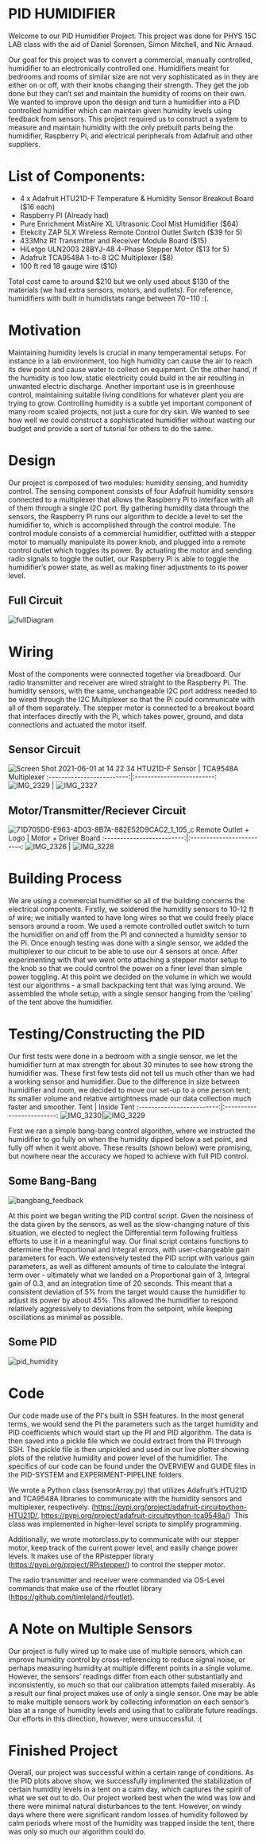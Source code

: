 # PID HUMIDIFIER
Welcome to our PID Humidifier Project. This project was done for PHYS 15C LAB class with the aid of Daniel Sorensen, Simon Mitchell, and Nic Arnaud.

Our goal for this project was to convert a commercial, manually controlled, humidifier to an electronically controlled one. Humidifiers meant for bedrooms and rooms of similar size are not very sophisticated as in they are either on or off, with their knobs changing their strength. They get the job done but they can’t set and maintain the humidity of rooms on their own. We wanted to improve upon the design and turn a humidifier into a PID controlled humidifier which can maintain given humidity levels using feedback from sensors. This project required us to construct a system to measure and maintain humidity with the only prebuilt parts being the humidifier, Raspberry Pi, and electrical peripherals from Adafruit and other suppliers.

# List of Components:
* 4 x Adafruit HTU21D-F Temperature & Humidity Sensor Breakout Board ($16 each)
* Raspberry PI (Already had)
* Pure Enrichment MistAire XL Ultrasonic Cool Mist Humidifier ($64)
* Etekcity ZAP 5LX Wireless Remote Control Outlet Switch ($39 for 5)
* 433Mhz Rf Transmitter and Receiver Module Board ($15)
* HiLetgo ULN2003 28BYJ-48 4-Phase Stepper Motor ($13 for 5)
* Adafruit TCA9548A 1-to-8 I2C Multiplexer ($8)
* 100 ft red 18 gauge wire ($10)

Total cost came to around $210 but we only used about $130 of the materials (we had extra sensors, motors, and outlets). For reference, humidifiers with built in humidistats range between $70-$110 :(.

# Motivation
Maintaining humidity levels is crucial in many temperamental setups. For instance in a lab environment, too high humidity can cause the air to reach its dew point and cause water to collect on equipment. On the other hand, if the humidity is too low, static electricity could build in the air resulting in unwanted electric discharge. Another important use is in greenhouse control, maintaining suitable living conditions for whatever plant you are trying to grow. Controlling humidity is a subtle yet important component of many room scaled projects, not just a cure for dry skin. We wanted to see how well we could construct a sophisticated humidifier without wasting our budget and provide a sort of tutorial for others to do the same.
# Design
Our project is composed of two modules: humidity sensing, and humidity control. The sensing component consists of four Adafruit humidity sensors connected to a multiplexer that allows the Raspberry Pi to interface with all of them through a single I2C port. By gathering humidity data through the sensors, the Raspberry Pi runs our algorithm to decide a level to set the humidifier to, which is accomplished through the control module. The control module consists of a commercial humidifier, outfitted with a stepper motor to manually manipulate its power knob, and plugged into a remote control outlet which toggles its power. By actuating the motor and sending radio signals to toggle the outlet, our Raspberry Pi is able to toggle the humidifier’s power state, as well as making finer adjustments to its power level. 
## Full Circuit 
![fullDiagram](https://user-images.githubusercontent.com/54754917/120396783-006ac600-c2ec-11eb-94d8-b10ef70cf266.jpeg)
# Wiring
Most of the components were connected together via breadboard. Our radio transmitter and receiver are wired straight to the Raspberry Pi. The humidity sensors, with the same, unchangeable I2C port address needed to be wired through the I2C Multiplexer so that the Pi could communicate with all of them separately. The stepper motor is connected to a breakout board that interfaces directly with the Pi, which takes power, ground, and data connections and actuated the motor itself. 

## Sensor Circuit
![Screen Shot 2021-06-01 at 14 22 34](https://user-images.githubusercontent.com/54754917/120393211-68b6a900-c2e6-11eb-885a-6968c94bdb74.jpeg)
 HTU21D-F Sensor |  TCA9548A Multiplexer
:-------------------------:|:-------------------------:
![IMG_2329](https://user-images.githubusercontent.com/54754917/120395690-43c43500-c2ea-11eb-85f1-8dcfb18fe851.jpeg)  |  ![IMG_2327](https://user-images.githubusercontent.com/54754917/120395844-86860d00-c2ea-11eb-8b9f-ee08fb5c4edd.jpeg)
## Motor/Transmitter/Reciever Circuit
![71D705D0-E963-4D03-8B7A-882E52D9CAC2_1_105_c](https://user-images.githubusercontent.com/54754917/120394406-3908a080-c2e8-11eb-9981-4eaf4ddb1052.jpeg)
 Remote Outlet + Logo |  Motor + Driver Board
:-------------------------:|:-------------------------:
![IMG_2326](https://user-images.githubusercontent.com/54754917/120397570-64da5500-c2ed-11eb-9bb7-e210932ef5d7.jpeg) | ![IMG_3228](https://user-images.githubusercontent.com/54754917/120397623-7ae81580-c2ed-11eb-990d-f91b16e885d0.jpeg)


# Building Process
 We are using a commercial humidifier so all of the building concerns the electrical components. Firstly, we soldered the humidity sensors to 10-12 ft of wire; we initially wanted to have long wires so that we could freely place sensors around a room. We used a remote controlled outlet switch to turn the humidifier on and off from the PI and connected a humidity sensor to the Pi. Once enough testing was done with a single sensor, we added the multiplexer to our circuit to be able to use our 4 sensors at once. After experimenting with that we went onto attaching a stepper motor setup to the knob so that we could control the power on a finer level than simple power toggling. At this point we decided on the volume in which we would test our algorithms - a small backpacking tent that was lying around. We assembled the whole setup, with a single sensor hanging from the ‘ceiling’ of the tent above the humidifier.
# Testing/Constructing the PID
 Our first tests were done in a bedroom with a single sensor, we let the humidifier turn at max strength for about 30 minutes to see how strong the humidifier was. These first few tests did not tell us much other than we had a working sensor and humidifier. Due to the difference in size between humidifier and room, we decided to move our set-up to a one person tent; its smaller volume and relative airtightness made our data collection much faster and smoother.
   Tent |  Inside Tent
:-------------------------:|:-------------------------:
![IMG_3230](https://user-images.githubusercontent.com/54754917/120402717-a4a63a00-c2f7-11eb-9a0e-9ff0f94205a5.jpeg)|![IMG_3229](https://user-images.githubusercontent.com/54754917/120402761-b7207380-c2f7-11eb-994f-43a130b950aa.jpeg)

First we ran a simple bang-bang control algorithm, where we instructed the humidifier to go fully on when the humidity dipped below a set point, and fully off when it went above. These results (shown below) were promising, but nowhere near the accuracy we hoped to achieve with full PID control.
## Some Bang-Bang
![bangbang_feedback](https://user-images.githubusercontent.com/54754917/120405885-7aa44600-c2fe-11eb-95f9-98f74337d00c.jpeg)

At this point we began writing the PID control script. Given the noisiness of the data given by the sensors, as well as the slow-changing nature of this situation, we elected to neglect the Differential term following fruitless efforts to use it in a meaningful way. Our final script contains functions to determine the Proportional and Integral errors, with user-changeable gain parameters for each. 
We extensively tested the PID script with various gain parameters, as well as different amounts of time to calculate the Integral term over - ultimately what we landed on a Proportional gain of 3, Integral gain of 0.3, and an integration time of 20 seconds. This meant that a consistent deviation of 5% from the target would cause the humidifier to adjust its power by about 45%. This allowed the humidifier to respond relatively aggressively to deviations from the setpoint, while keeping oscillations as minimal as possible.
## Some PID
![pid_humidity](https://user-images.githubusercontent.com/54754917/120405938-9576ba80-c2fe-11eb-999e-67f08aab3d34.jpeg)

# Code
Our code made use of the PI's built in SSH features. In the most general terms, we would send the PI the parameters such as the target humidity and PID coefficients which would start up the PI and PID algorithm. The data is then saved into a pickle file which we could extract from the PI through SSH. The pickle file is then unpickled and used in our live plotter showing plots of the relative humidity and power level of the humidifier. The specifics of our code can be found under the OVERVIEW and GUIDE files in the PID-SYSTEM and EXPERIMENT-PIPELINE folders.

We wrote a Python class (sensorArray.py) that utilizes Adafruit’s HTU21D and TCA9548A libraries to communicate with the humidity sensors and multiplexer, respectively. (https://pypi.org/project/adafruit-circuitpython-HTU21D/, https://pypi.org/project/adafruit-circuitpython-tca9548a/)  This class was implemented in higher-level scripts to simplify programming.

Additionally, we wrote motorclass.py to communicate with our stepper motor, keep track of the current power level, and easily change power levels. It makes use of the RPistepper library (https://pypi.org/project/RPistepper/) to control the stepper motor.

The radio transmitter and receiver were commanded via OS-Level commands that make use of the rfoutlet library (https://github.com/timleland/rfoutlet).
# A Note on Multiple Sensors
Our project is fully wired up to make use of multiple sensors, which can improve humidity control by cross-referencing to reduce signal noise, or perhaps measuring humidity at multiple different points in a single volume. However, the sensors’ readings differ from each other substantially and inconsistently, so much so that our calibration attempts failed miserably. As a result our final project makes use of only a single sensor. One may be able to make multiple sensors work by collecting information on each sensor’s bias at a range of humidity levels and using that to calibrate future readings. Our efforts in this direction, however, were unsuccessful. :(
# Finished Project
Overall, our project was successful within a certain range of conditions. As the PID plots above show, we successfully implimented the stabilization of certain humidity levels in a tent on a calm day, which captures the spirit of what we set out to do. Our project worked best when the wind was low and there were minimal natural disturbances to the tent. However, on windy days where there were significant random losses of humidity followed by calm periods where most of the humidity was trapped inside the tent, there was only so much our algorithm could do.




